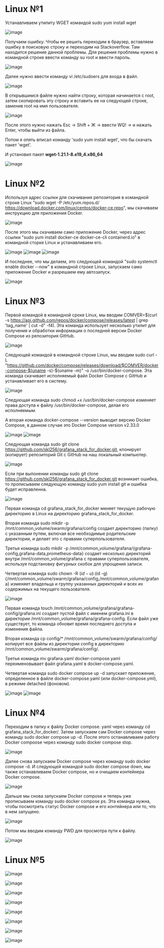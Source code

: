 # Linux №1
Устанавливаем утилиту WGET командой sudo yum install wget


![image](https://github.com/user-attachments/assets/213a4988-d576-4b6c-b318-f949533ad799)


Получаем ошибку. Чтобы ее решить переходим в браузер, вставляем ошибку в поисковую строку и переходим на Stackoverflow. Там находится решение данной проблемы.
Для решения проблемы нужно в командной строке ввести команду su root и ввести пароль.


![image](https://github.com/user-attachments/assets/3e4cae80-9e34-4616-9f79-96f14c6f497e)


Далее нужно ввести команду vi /etc/sudoers для входа в файл. 


![image](https://github.com/user-attachments/assets/5b9fb740-7fb1-4696-8794-64dc37e951a5)


В открывшимся файле нужно найти строку, которая начинается с root, затем скопировать эту строку и вставить ее на следующей строке, заменив root на имя пользователя.


![image](https://github.com/user-attachments/assets/2400b681-513a-4616-8e31-aa922673ed12)


После этого нужно нажать Esc -> Shift + Ж -> ввести WQ! -> и нажать Enter, чтобы выйти из файла.


Потом я опять вписал команду 'sudo yum install wget', что бы скачать пакет 'wget'.


И установил пакет **wget-1.21.1-8.e19_4.x86_64**

![image](https://github.com/user-attachments/assets/ceb392cc-3441-4bba-86e9-567cb41945fb)

# Linux №2
Используя адрес ссылки для скачивания репозитория в командной строке Linux "sudo wget -P /etc/yum.repos.d/ https://download.docker.com/linux/centos/docker-ce.repo",
мы cкачиваем инструкцию для приложения Docker.

![image](https://github.com/user-attachments/assets/70566af6-faf2-42c2-9aa2-939068a4e1a0)


После этого мы скачиваем само приложение Docker, через адрес ссылки "sudo yum install docker-ce docker-ce-cli containerd.io" в командной сторке Linux и устанавливаем его.


![image](https://github.com/user-attachments/assets/431fef79-2767-4118-912b-00960dedaa77)
![image](https://github.com/user-attachments/assets/abaa56d1-c9ce-48d5-8dd8-f93bf85fedcf)
![image](https://github.com/user-attachments/assets/e71f7109-678c-4ef8-b03a-fe1208598be2)


И последнее, что мы делаем, это следующей командой "sudo systemctl enable docker --now" в командной строке Linux, запускаем само приложение Docker и разрешаем ему автозапуск.


![image](https://github.com/user-attachments/assets/8c72b6f5-e971-412a-9ca7-947f3759c046)


# Linux №3
Первой командой в командной сроке Linux, мы вводим COMVER=$(curl -s https://api.github.com/repos/docker/compose/releases/latest | grep 'tag_name' | cut -d\" -f4).
Эта команда использует несколько утилит для получения и обработки информации о последней версии Docker Compose из репозитория GitHub.


![image](https://github.com/user-attachments/assets/ee3fe215-3f2b-4f44-9002-a6aa6e1fc597)


Следующей командой в командной строке Linux, мы вводим sudo curl -L "https://github.com/docker/compose/releases/download/$COMVER/docker-compose-$(uname -s)-$(uname -m)" -o /usr/bin/docker-compose. 
Эта команда скачивает исполняемый файл Docker Compose с GitHub и устанавливает его в систему.


![image](https://github.com/user-attachments/assets/2a05241d-7b4a-4368-89b1-0c1a3f0aae14)


Следующая команда sudo chmod +x /usr/bin/docker-compose изменяет права доступа к файлу /usr/bin/docker-compose, делая его исполняемым.

А вторая команда docker-compose --version выводит версию Docker Compose, в данном случае это Docker Compose version v2.33.0


![image](https://github.com/user-attachments/assets/b259a570-d349-4362-903a-88d896c9bd47)
![image](https://github.com/user-attachments/assets/f1873602-a3ce-468a-945d-aea608ffa3bd)


Следующая команда sudo git clone https://github.com/skl256/grafana_stack_for_docker.git, клонирует (копирует) репозиторий Git с GitHub на наш локальный компьютер.


![image](https://github.com/user-attachments/assets/ee1b4220-c3d5-4657-a1c4-610ed9ec38b0)


Если при выпонении команды  sudo git clone https://github.com/skl256/grafana_stack_for_docker.git возникает ошибка, то прописываем следующую команду sudo yum install git и ошибка будет исправленна.


![image](https://github.com/user-attachments/assets/1204da3f-ba4b-4548-993c-96e7c991bf44)


Первая команда cd grafana_stack_for_docker меняет текущую рабочую директорию в Linux на директорию grafana_stack_for_docker.

Вторая команда sudo mkdir -p /mnt/common_volume/swarm/grafana/config создает директорию (папку) с указанным путем, включая все необходимые родительские директории, и делает это с правами суперпользователя.

Третья команда sudo mkdir -p /mnt/common_volume/grafana/{grafana-config,grafana-data,prometheus-data} создает несколько директорий внутри /mnt/common_volume/grafana с правами суперпользователя, используя подстановку фигурных скобок для упрощения записи.

Четвертая команда sudo chown -R $(id -u):$(id -g) {/mnt/common_volume/swarm/grafana/config,/mnt/common_volume/grafana} изменяет владельца и группу указанных директорий и всех их содержимых на текущего пользователя. 


![image](https://github.com/user-attachments/assets/c5c2bfb4-2fa4-41b5-995c-48b4c4ef43e5)


Первая команда touch /mnt/common_volume/grafana/grafana-config/grafana.ini создает пустой файл с именем grafana.ini в директории /mnt/common_volume/grafana/grafana-config. Если файл уже существует, то команда обновит время последнего доступа и изменения файла.

Вторая команда  cp config/* /mnt/common_volume/swarm/grafana/config/ копирует все файлы из директории config в директорию /mnt/common_volume/swarm/grafana/config/.

Третья команда mv grafana.yaml docker-compose.yaml переименовывает файл grafana.yaml в docker-compose.yaml.

Четвертая команда sudo docker compose up -d запускает приложение, определенное в файле docker-compose.yaml (или docker-compose.yml), в режиме detached (фоновом).


![image](https://github.com/user-attachments/assets/761e0074-a089-4709-8335-f8c231b61a2c)
![image](https://github.com/user-attachments/assets/668d8be1-3cb8-491f-9716-e02032c0c8fc)


# Linux №4
Переходим в папку к файлу Docker compose. yaml через команду cd grafana_stack_for_docker/.
Затем запускаем сам Docker compose через команду sudo docker compose up -d.
После этого останавливаем работу Docker compoose через команду sudo docker compose stop.


![image](https://github.com/user-attachments/assets/a30b1d8f-97af-458f-830f-994c43d100c8)

Далее снова запускаем Docker compose через команду sudo docker compose -d.
И следующей командой sudo docker compose down, мы также останавливаем Docker compose, но и очищаем контейнера Docker compose.


![image](https://github.com/user-attachments/assets/8efa4ee9-d098-4646-870c-09d4b3f19b11)

Дальше мы снова запускаем Docker compose и теперь уже прописываем команду sudo docker compose ps.
Эта команда нужна, чтобы посмотреть статус Docker compose и его контейнера или то, что в нем запущено.


![image](https://github.com/user-attachments/assets/b727f9b3-0254-44b1-92e6-22419b20bac1)

Потом мы вводим команду PWD для просмотра пути к файлу.


![image](https://github.com/user-attachments/assets/38d5555e-4d77-4104-b14c-955d7a7959f4)

# Linux №5
![image](https://github.com/user-attachments/assets/ac2e63a4-2808-44d2-bf28-107f2c8ecabc)

![image](https://github.com/user-attachments/assets/5a88c30c-9ac0-4145-b224-1d8210345f6a)

![image](https://github.com/user-attachments/assets/6da228ea-af55-4357-831e-376f3a1682ac)

![image](https://github.com/user-attachments/assets/d892d350-65fc-4267-9abb-a89f88650d63)

![image](https://github.com/user-attachments/assets/e1bab787-4d6b-4584-aaf4-3e6eec257404)

![image](https://github.com/user-attachments/assets/3c16e9c8-498b-472a-9f05-3ea213625c30)

![image](https://github.com/user-attachments/assets/d503c324-d37b-471f-9680-85aae58c5c47)

![image](https://github.com/user-attachments/assets/1351784f-46bb-4aa6-8c6b-bf3417a6f274)

